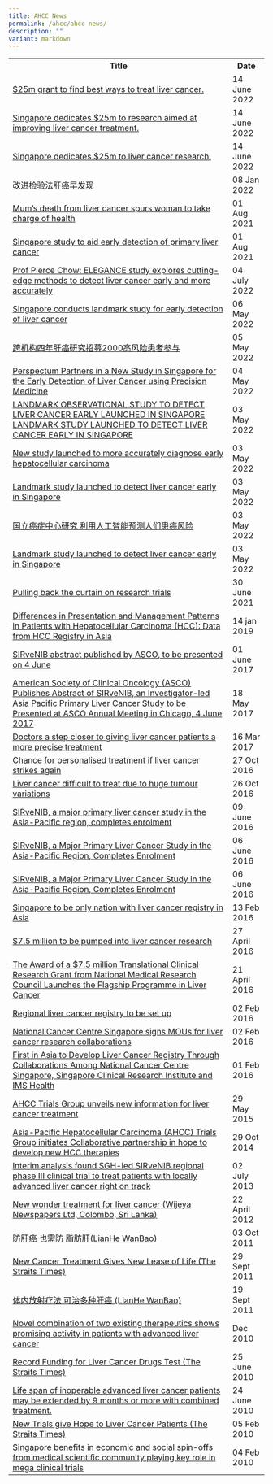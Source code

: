 ```yaml
---
title: AHCC News
permalink: /ahcc/ahcc-news/
description: ""
variant: markdown
---
```

<table>
   <tbody>
      <tr>
         <th>
					 Title
				</th>
				<th>
					Date
				</th>
      </tr>
		 <tr>
			 <td>
				 <a target="_blank" href="https://www.straitstimes.com/singapore/health/spore-dedicates-25m-to-liver-cancer-research-to-find-targeted-treatments">
				 $25m grant to find best ways to treat liver cancer.
				 </a>
			 </td>
			 <td>
				 14 June 2022
			 </td>
		 </tr>
		 <tr>
			 <td>
				 <a target="_blank" href="/files/AHCC/AHCC%20News/2022/grant-lhzb-14jun-p7.pdf">
				 Singapore dedicates $25m to research aimed at improving liver cancer treatment.
				 </a>
			 </td>
			 <td>
				 14 June 2022
			 </td>
		 </tr>
		 <tr>
			 <td>
				 <a target="_blank" href="/files/AHCC/AHCC%20News/2022/grant-tm-14jun-p2.pdf">
				 Singapore dedicates $25m to liver cancer research.
				 </a>
			 </td>
			 <td>
				 14 June 2022
			 </td>
		 </tr>
		 <tr>
			 <td>
				 <a target="_blank" href="https://www.uweekly.sg/issue/129891">
				 改进检验法肝癌早发现
				 </a>
			 </td>
			 <td>
				 08 Jan 2022
			 </td>
		 </tr>
		 <tr>
			 <td>
				 <a target="_blank" href="https://www.straitstimes.com/singapore/moms-death-from-liver-cancer-spurs-her-to-take-charge-of-health-join-liver-cancer-study">
				 Mum’s death from liver cancer spurs woman to take charge of health  
				 </a>
			 </td>
			 <td>
				 01 Aug 2021
			 </td>
		 </tr>
		 <tr>
			 <td>
				 <a target="_blank" href="https://www.straitstimes.com/singapore/local-study-to-shore-up-defences-against-liver-cancer-deadly-but-often-detected-late">
				 Singapore study to aid early detection of primary liver cancer 
				 </a>
			 </td>
			 <td>
				 01 Aug 2021
			 </td>
		 </tr>
		 <tr>
			 <td>
				 <a target="_blank" href="https://www.oncoshot.com/blog/f6a1c9507a1d491d87c98c6768441d5b">
				 Prof Pierce Chow: ELEGANCE study explores cutting-edge methods to detect liver cancer early and more accurately 
				 </a>
			 </td>
			 <td>
				 04 July 2022
			 </td>
		 </tr>
		 <tr>
			 <td>
				 <a target="_blank" href="https://www.biospectrumasia.com/news/98/18137/singapore-conducts-landmark-study-for-early-detection-of-liver-cancer.html">
				 Singapore conducts landmark study for early detection of liver cancer
				 </a>
			 </td>
			 <td>
				 06 May 2022
			 </td>
		 </tr>
		 <tr>
			 <td>
				 <a target="_blank" href="https://www.zaobao.com.sg/news/singapore/story20210505-1144327">
				 跨机构四年肝癌研究招募2000高风险患者参与 
				 </a>
			 </td>
			 <td>
				 05 May 2022
			 </td>
		 </tr>
		 <tr>
			 <td>
				 <a target="_blank" href="https://www.perspectum.com/our-company/news/perspectum-partners-in-a-new-study-in-singapore-for-the-early-detection-of-liver-cancer-using-precision-medicine/">
				 Perspectum Partners in a New Study in Singapore for the Early Detection of Liver Cancer using Precision Medicine 
				 </a>
			 </td>
			 <td>
				 04 May 2022
			 </td>
		 </tr>
		 <tr>
			 <td>
				 <a target="_blank" href="https://www.nccs.com.sg/news/research/landmark-study-launched-to-detect-liver-cancer-early-in-singapore">
				 LANDMARK OBSERVATIONAL STUDY TO DETECT LIVER CANCER EARLY LAUNCHED IN SINGAPORE 
				 </a>
				 <br>
				 <a target="_blank" href="https://www.ntu.edu.sg/medicine/news-events/news/detail/landmark-study-launched-to-detect-liver-cancer-early-in-singapore">
				 LANDMARK STUDY LAUNCHED TO DETECT LIVER CANCER EARLY IN SINGAPORE
				 </a>
			 </td>
			 <td>
				 03 May 2022
			 </td>
		 </tr>
		 <tr>
			 <td>
				 <a target="_blank" href="https://www.news-medical.net/news/20210503/New-study-launched-to-more-accurately-diagnose-early-hepatocellular-carcinoma.aspx">
				 New study launched to more accurately diagnose early hepatocellular carcinoma  
				 </a>
			 </td>
			 <td>
				 03 May 2022
			 </td>
		 </tr>
		 <tr>
			 <td>
				 <a target="_blank" href="https://www.eurekalert.org/news-releases/673309">
				 Landmark study launched to detect liver cancer early in Singapore  
				 </a>
			 </td>
			 <td>
				 03 May 2022
			 </td>
		 </tr>
		 <tr>
			 <td>
				 <a target="_blank" href="https://www.8world.com/singapore/liver-cancer-study-1465611">
				 国立癌症中心研究 利用人工智能预测人们患癌风险  
				 </a>
			 </td>
			 <td>
				 03 May 2022
			 </td>
		 </tr>
		 <tr>
			 <td>
				 <a target="_blank" href="https://preventhealthproblems.com/prevent-health-problems/landmark-study-launched-to-detect-liver-cancer-early-in-singapore/">
				 Landmark study launched to detect liver cancer early in Singapore  
				 </a>
			 </td>
			 <td>
				 03 May 2022
			 </td>
		 </tr>
		 <tr>
			 <td>
				 <a target="_blank" href="https://www.nccs.com.sg/patient-care/Pages/pulling-back-the-curtain-on-research-trials.aspx">
				 Pulling back the curtain on research trials 
				 </a>
			 </td>
			 <td>
				 30 June 2021
			 </td>
		 </tr>
		 <tr>
			 <td>
				 <a target="_blank" href="/files/AHCC/AHCC%20News/asco-gi-id-229-c5.pdf">
				 Differences in Presentation and Management Patterns in Patients with Hepatocellular Carcinoma (HCC): Data from HCC Registry in Asia  
				 </a>
			 </td>
			 <td>
				 14 jan 2019
			 </td>
		 </tr>
		 <tr>
			 <td>
				 <a target="_blank" href="https://interventionalnews.com/sirvenib-abstract-published-by-asco-to-be-presented-on-4-june/">
				 SIRveNIB abstract published by ASCO, to be presented on 4 June   
				 </a>
			 </td>
			 <td>
				 01 June 2017
			 </td>
		 </tr>
		 <tr>
			 <td>
				 <a target="_blank" href="http://www.prnewswire.com/news-releases/american-society-of-clinical-oncology-asco-publishes-abstract-of-sirvenib-an-investigator-led-asia-pacific-primary-liver-cancer-study-to-be-presented-at-asco-annual-meeting-in-chicago-4-june-2017-622973624.html">
				 American Society of Clinical Oncology (ASCO) Publishes Abstract of SIRveNIB, an Investigator-led Asia Pacific Primary Liver Cancer Study to be Presented at ASCO Annual Meeting in Chicago, 4 June 2017   
				 </a>
			 </td>
			 <td>
				 18 May 2017
			 </td>
		 </tr>
		 <tr>
			 <td>
				 <a target="_blank" href="https://www.theonlinecitizen.com/2017/03/17/doctors-a-step-closer-to-give-liver-cancer-patients-more-healing-opportunities/">
				 Doctors a step closer to giving liver cancer patients a more precise treatment  
				 </a>
			 </td>
			 <td>
				 16 Mar 2017
			 </td>
		 </tr>
		 <tr>
			 <td>
				 <a target="_blank" href="https://www.straitstimes.com/singapore/chance-for-personalised-treatment-if-liver-cancer-strikes-again">
				 Chance for personalised treatment if liver cancer strikes again  
				 </a>
			 </td>
			 <td>
				 27 Oct 2016
			 </td>
		 </tr>
		 <tr>
			 <td>
				 <a target="_blank" href="https://www.straitstimes.com/singapore/health/liver-cancer-difficult-to-treat-due-to-huge-tumour-variations">
				 Liver cancer difficult to treat due to huge tumour variations  
				 </a>
			 </td>
			 <td>
				 26 Oct 2016
			 </td>
		 </tr>
		 <tr>
			 <td>
				 <a target="_blank" href="https://www.singhealth.com.sg/AboutSingHealth/CorporateOverview/Newsroom/NewsReleases/2016/Pages/SIRveNIB.aspx">
				 SIRveNIB, a major primary liver cancer study in the Asia-Pacific region, completes enrolment   
				 </a>
			 </td>
			 <td>
				 09 June 2016
			 </td>
		 </tr>
		 <tr>
			 <td>
				 <a target="_blank" href="https://www.sirtex.com/ap/media/news/news-item?id=23240">
				 SIRveNIB, a Major Primary Liver Cancer Study in the Asia-Pacific Region, Completes Enrolment   
				 </a>
			 </td>
			 <td>
				 06 June 2016
			 </td>
		 </tr>
		 <tr>
			 <td>
				 <a target="_blank" href="https://www.prnewswire.com/news-releases/sirvenib-a-major-primary-liver-cancer-study-in-the-asia-pacific-region-completes-enrolment-581948551.html">
				 SIRveNIB, a Major Primary Liver Cancer Study in the Asia-Pacific Region, Completes Enrolment   
				 </a>
			 </td>
			 <td>
				 06 June 2016
			 </td>
		 </tr>
		 <tr>
			 <td>
				 <a target="_blank" href="https://www.biovoicenews.com/singapore-to-be-only-nation-with-liver-cancer-registry-in-asia/">
				 Singapore to be only nation with liver cancer registry in Asia    
				 </a>
			 </td>
			 <td>
				 13 Feb 2016
			 </td>
		 </tr>
		 <tr>
			 <td>
				 <a target="_blank" href="https://www.straitstimes.com/singapore/health/75-million-to-be-pumped-into-liver-cancer-research">
				 $7.5 million to be pumped into liver cancer research  
				 </a>
			 </td>
			 <td>
				 27 April 2016
			 </td>
		 </tr>
		 <tr>
			 <td>
				 <a target="_blank" href="https://www.nccs.com.sg/Newsroom/MediaReleases/2017MediaReleases/Pages/18May2017.aspx">
				 The Award of a $7.5 million Translational Clinical Research Grant from National Medical Research Council Launches the Flagship Programme in Liver Cancer   
				 </a>
			 </td>
			 <td>
				 21 April 2016
			 </td>
		 </tr>
		 <tr>
			 <td>
				 <a target="_blank" href="https://www.straitstimes.com/singapore/health/regional-liver-cancer-registry-to-be-set-up">
				 Regional liver cancer registry to be set up   
				 </a>
			 </td>
			 <td>
				02 Feb 2016
			 </td>
		 </tr>
		 <tr>
			 <td>
				 <a target="_blank" href="https://www.healthxchange.sg/news/national-cancer-centre-singapore-signs-mous-for-liver-cancer-research-collaborations">
				 National Cancer Centre Singapore signs MOUs for liver cancer research collaborations   
				 </a>
			 </td>
			 <td>
				 02 Feb 2016
			 </td>
		 </tr>
		 <tr>
			 <td>
				 <a target="_blank" href="http://www.4-traders.com/news/First-in-Asia-to-Develop-Liver-Cancer-Registry-Through-Collaborations-Among-National-Cancer-Centre-S--21781623/">				 
First in Asia to Develop Liver Cancer Registry Through Collaborations Among National Cancer Centre Singapore, Singapore Clinical Research Institute and IMS Health   
				 </a>
			 </td>
			 <td>
				 01 Feb 2016
			 </td>
		 </tr>
		 <tr>
			 <td>
				 <a target="_blank" href="https://www.healthxchange.sg/news/ahcc-trials-group-unveils-new-information-for-liver-cancer-treatment">				 
AHCC Trials Group unveils new information for liver cancer treatment    
				 </a>
			 </td>
			 <td>
				 29 May 2015
			 </td>
		 </tr>
		 <tr>
			 <td>
				 <a target="_blank" href="http://www.nccs.com.sg/Newsroom/MediaReleases/2014MediaReleases/Pages/29Oct2014.aspx">				 
Asia-Pacific Hepatocellular Carcinoma (AHCC) Trials Group initiates Collaborative partnership in hope to develop new HCC therapies    
				 </a>
			 </td>
			 <td>
				 29 Oct 2014
			 </td>
		 </tr>
		 <tr>
			 <td>
				 <a target="_blank" href="https://www.sgh.com.sg/about-us/newsroom/news-release/Documents/Media%20Release%20-%20AHCC06.pdf">
Interim analysis found SGH-led SIRveNIB regional phase III clinical trial to treat patients with locally advanced liver cancer right on track     
				 </a>
			 </td>
			 <td>
				 02 July 2013
			 </td>
		 </tr>
		 <tr>
			 <td>
				 <a target="_blank" href="http://www.sundaytimes.lk/120422/MediScene/mediscene_6.html">				 
New wonder treatment for liver cancer (Wijeya Newspapers Ltd, Colombo, Sri Lanka)  
				 </a>
			 </td>
			 <td>
				 22 April 2012
			 </td>
		 </tr>
		 <tr>
			 <td>
				 <a target="_blank" href="http://www.sgh.com.sg/about-us/newsroom/News-Articles-Reports/Pages/preventing-liver-cancer-fatty-liver.aspx">				 
防肝癌 也需防 脂肪肝(LianHe WanBao)  
				 </a>
			 </td>
			 <td>
				 03 Oct 2011
			 </td>
		 </tr>
		 <tr>
			 <td>
				 <a target="_blank" href="http://www.sgh.com.sg/about-us/newsroom/News-Articles-Reports/Pages/cancer-treatment-lease-life.aspx">				 
New Cancer Treatment Gives New Lease of Life (The Straits Times)  
				 </a>
			 </td>
			 <td>
				 29 Sept 2011
			 </td>
		 </tr>
		 <tr>
			 <td>
				 <a target="_blank" href="http://www.sgh.com.sg/about-us/newsroom/News-Articles-Reports/Pages/Radioactivetherapywithinthebodycouldcureseverallivercancers.aspx">				 
体内放射疗法 可治多种肝癌 (LianHe WanBao)  
				 </a>
			 </td>
			 <td>
				 19 Sept 2011
			 </td>
		 </tr>
		 <tr>
			 <td>
				 <a target="_blank" href="https://www.scri.edu.sg/scri/images/SCRI/CRN/AHCC/events/Grapevine_10_11Spotlight_Liver_Cancer_AHCC05.pdf">				 
Novel combination of two existing therapeutics shows promising activity in patients with advanced liver cancer   
				 </a>
			 </td>
			 <td>
				 Dec 2010
			 </td>
		 </tr>
		 <tr>
			 <td>
				 <a target="_blank" href="http://www.sgh.com.sg/about-us/newsroom/News-Articles-Reports/Pages/Recordfundingforlivercancerdrugstest.aspx">				 
Record Funding for Liver Cancer Drugs Test (The Straits Times)   
				 </a>
			 </td>
			 <td>
				 25 June 2010
			 </td>
		 </tr>
		 <tr>
			 <td>
				 <a target="_blank" href="http://www.nccs.com.sg/Newsroom/MediaReleases/2010MediaReleases/Pages/24Jun2010_Lifespanofinoperableadvancedlivercancerpatientsmaybeextendedby9monthsormorewithcombinedtreatment.aspx">				 
Life span of inoperable advanced liver cancer patients may be extended by 9 months or more with combined treatment.   
				 </a>
			 </td>
			 <td>
				 24 June 2010
			 </td>
		 </tr>
		 <tr>
			 <td>
				 <a target="_blank" href="http://www.sgh.com.sg/about-us/newsroom/News-Articles-Reports/Pages/trials-give-hope-liver-cancer-patients.aspx">				 
New Trials give Hope to Liver Cancer Patients (The Straits Times)
				 </a>
			 </td>
			 <td>
				 05 Feb 2010
			 </td>
		 </tr>
		 <tr>
			 <td>
				 <a target="_blank" href="http://www.nccs.com.sg/Newsroom/MediaReleases/2010MediaReleases/Pages/04Feb2010_Singaporebenefitsineconomicandsocialspin-offsfrommedicalscientificcommunityplayingkeyroleinmegaclinicaltrials.aspx">				 
Singapore benefits in economic and social spin-offs from medical scientific community playing key role in mega clinical trials 
				 </a>
			 </td>
			 <td>
				 04 Feb 2010
			 </td>
		 </tr>
   </tbody>
</table>